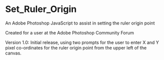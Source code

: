 # Set_Ruler_Origin
An Adobe Photoshop JavaScript to assist in setting the ruler origin point

Created for a user at the Adobe Photoshop Community Forum

Version 1.0:
Initial release, using two prompts for the user to enter X and Y pixel co-ordinates for the ruler origin point from the upper left of the canvas.
